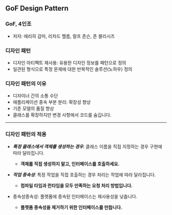 ## GoF Design Pattern
### GoF, 4인조
- 저자: 에리히 감마, 리차드 헬름, 랄프 존슨, 존 블리시즈

### 디자인 패턴 
- 디자인 아티팩트 재사용: 유용한 디자인 정보를 패턴으로 정의 
- 일관된 형식으로 특정 문제에 대한 반복적인 솔루션(노하우) 정의 
 
### 디자인 패턴의 이유 
- 디자이너 간의 소통 수단 
- 애플리케이션 종속 부분 분리: 확장성 향상 
- 기존 모델의 품질 향상 
- 클래스를 확장하지만 변경 사항에서 코드를 숨깁니다.

---
### 디자인 패턴의 적용 
- ***특정 클래스에서 객체를 생성하는 경우***: 클래스 이름을 직접 지정하는 경우 구현에 따라 달라집니다. 
	- **객체를 직접 생성하지 말고, 인터페이스를 호출하세요.** 
- ***작업 종속성***: 특정 작업을 직접 호출하는 경우 처리는 작업에 따라 달라집니다. 
	- **컴파일 타임과 런타임을 모두 만족하는 요청 처리 방법입니다.** 

- 종속성종속성: 플랫폼에 종속된 인터페이스는 재사용성을 낮춥니다. 
	- **플랫폼 종속성을 제거하기 위한 인터페이스를 만듭니다.**